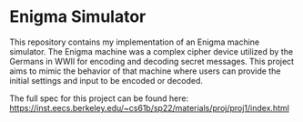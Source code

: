 # Enigma Simulator

This repository contains my implementation of an Enigma machine simulator. The Enigma machine was a complex cipher device utilized by the Germans in WWII for encoding and decoding secret messages. This project aims to mimic the behavior of that machine where users can provide the initial settings and input to be encoded or decoded.

The full spec for this project can be found here: https://inst.eecs.berkeley.edu/~cs61b/sp22/materials/proj/proj1/index.html
